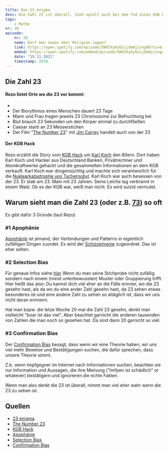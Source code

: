 ```yaml
---
title: Das 23 enigma
desc: Die Zahl 23 ist überall. Sieh spielt auch bei dem Tod eines KGB Hackers aus den 80ern eine Rolle. Außerdem die Gründe, warum man die 23 so oft sieht.
tags:
    - Mathe
nr: 20
episode:
    nr: 20
    name: Darf man sowas über Religion sagen?
    link: https://open.spotify.com/episode/5WVSXyKyGnijOmAjisngdK?si=b3a2d16c588d408d
    embed: https://open.spotify.com/embed/episode/5WVSXyKyGnijOmAjisngdK?utm_source=generator&theme=0&t=2978
    date: "19.11.2021"
    timestamp: 2978
---
```



## Die Zahl 23

#### Rezo listet Orte wo die 23 vor kommt:
- 
- Der Biorythmus eines Menschen dauert 23 Tage
- Mann und Frau tragen jeweils 23 Chromosome zur Befruchtung bei
- Blut brauch 23 Sekunden um den Körper einmal zu durchfließen
- Caesar starb an 23 Messerstichen 
- Der Film "[The Number 23](https://en.wikipedia.org/wiki/The_Number_23)" mit [Jim Carrey](https://en.wikipedia.org/wiki/Jim_Carrey) handelt auch von der 23

#### Der KGB Hack 
Rezo erzählt die Story vom [KGB Hack](https://de.wikipedia.org/wiki/KGB-Hack) um [Karl Koch](https://de.wikipedia.org/wiki/Karl_Koch_(Hacker)) den 80ern. Dort haben Karl Koch und Hacker aus Deutschland Banken, Privätrechner und Atomkraftwerke gehackt und die gesammelten Informationen an dem KGB verkauft. Karl Koch war drogensüchtig und machte sich verantworlich für die [Nuklearkatastrophe von Tschernobyl](https://de.wikipedia.org/wiki/Nuklearkatastrophe_von_Tschernobyl).
Karl Koch war auch besessen von der 23. Er stab am 23. Main mit 23 Jahren. Seine Leiche lag verbrannt in einem Wald. Ob es der KGB war, weiß man nicht. Es wird suizid vermutet. 

## Warum sieht man die Zahl 23 (oder z.B. [73](die_beste_zahl)) so oft

Es gibt dafür 3 Gründe (laut Rezo)

### #1 Apophänie
[Apophänie](https://de.wikipedia.org/wiki/Apoph%C3%A4nie) ist jemand, der Verbindungen und Patterns in eigentlich zufälligen Dingen zuordet. Es wird der [Schizophrenie](https://de.wikipedia.org/wiki/Schizophrenie) zugeordnet. Das ist eher selten.

### #2 Selection Bias
Für genaue Infos siehe [hier](https://en.wikipedia.org/wiki/Selection_bias)
Wenn du man seine Stichprobe nicht zufällig sondern nach einem (meist unterbewussten) Muster oder Gruppierung trifft.
Hier heißt das also: Du kannst dich viel eher an die Fälle erinner, wo die 23 gesehn hast, als da wo du eine ander Zahl gesehn hast, da 23 sehen etwas besonderes ist und eine andere Zahl zu sehen so altäglich ist, dass wir uns nicht daran erinnern.

Hat man bspw. die letze Woche 20 mal die Zahl 23 gesehn, denkt man vielleicht "boar ist das viel". Aber beachtet garnicht die anderen tausenden von Zahlen die man noch so gesehen hat. Da sind dann 20 garnicht so viel. 


### #3 Confirmation Bias
Der [Confirmation Bias](https://en.wikipedia.org/wiki/Confirmation_bias) besagt, dass wenn wir eine Theorie haben, wir uns viel mehr Beweise und Bestätigungen suchen, die dafür sprechen, dass unsere Theorie simmt.

Z.b. wenn Impfgegner im Internet nach Informationen suchen, beachten sie nur Information und Aussagen, die ihre Meinung ("Imfpen ist schädlich" or whatever) bestätigern und ignorieren die echte Fakten.


Wenn man also denkt die 23 ist überall, nimmt man viel eher wahr wenn die 23 zu sehen ist.


## Quellen
* [23 enigma](https://en.wikipedia.org/wiki/23_enigma)
* [The Number 23](https://en.wikipedia.org/wiki/The_Number_23)
* [KGB Hack](https://de.wikipedia.org/wiki/KGB-Hack)
* [Apophänie](https://de.wikipedia.org/wiki/Apoph%C3%A4nie)
* [Selection Bias](https://en.wikipedia.org/wiki/Selection_bias)
* [Confirmation Bias](https://en.wikipedia.org/wiki/Confirmation_bias)